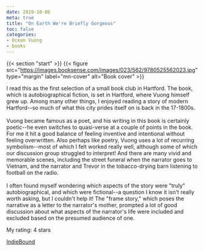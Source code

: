 ```yaml
---
date: 2019-10-06
meta: true
title: "On Earth We're Briefly Gorgeous"
toc: false
categories:
- Ocean Vuong
- books
---
```


{{< section "start" >}}
{{< figure src="https://images.booksense.com/images/023/562/9780525562023.jpg" type="margin" label="mn-cover" alt="Book cover" >}}

I read this as the first selection of a small book club in Hartford. The book, which is autobiographical fiction, is set in Hartford, where Vuong himself grew up. Among many other things, I enjoyed reading a story of modern Hartford--so much of what this city prides itself on is back in the 17-1800s. <br /><br />Vuong became famous as a poet, and his writing in this book is certainly poetic--he even switches to quasi-verse at a couple of points in the book. For me it hit a good balance of feeling inventive and intentional without feeling overwritten. Also perhaps like poetry, Vuong uses a lot of recurring symbolism--most of which I felt worked really well, although some of which our discussion group struggled to interpret! And there are many vivid and memorable scenes, including the street funeral when the narrator goes to Vietnam, and the narrator and Trevor in the tobacco-drying barn listening to football on the radio.<br /><br />I often found myself wondering which aspects of the story were "truly" autobiographical, and which were fictional--a question I know it isn't really worth asking, but I couldn't help it! The "frame story," which poses the narrative as a letter to the narrator's mother, prompted a lot of good discussion about what aspects of the narrator's life were included and excluded based on the presumed audience of one.

My rating: 4 stars  

[IndieBound](https://www.indiebound.org/book/9780525562023)
